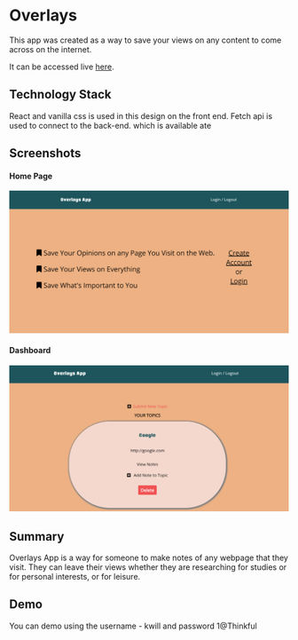
 <h1>Overlays</h1>

This app was created as a way to save your views on any content to come
across on the internet.

It can be accessed live [here](https://overlays.now.sh/).



## Technology Stack

React and vanilla css is used in this design on the front end. Fetch api is used to connect to the back-end.
which is available ate


## Screenshots

#### Home Page
![home-page](Readme_assets/desktop-home-page.png)


#### Dashboard
![dashboard](Readme_assets/dashboard-desktop.png)


## Summary

Overlays App is a way for someone to make notes of any webpage that they visit. They can leave their views 
whether they are researching for studies or for personal interests, or for leisure. 

## Demo

You can demo using the username - kwill and password 1@Thinkful
